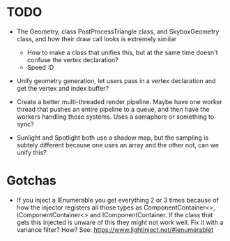 # TODO

- The Geometry, class PostProcessTriangle class, and SkyboxGeometry class, and how their draw call looks is extremely similar
    - How to make a class that unifies this, but at the same time doesn't confuse the vertex declaration?
    - Speed :D

- Unify geometry generation, let users pass in a vertex declaration and get the vertex and index buffer?

- Create a better multi-threaded render pipeline. Maybe have one worker thread that pushes an entire pipeline to a queue, and then have the workers handling those systems. Uses a semaphore or something to sync? 

- Sunlight and Spotlight both use a shadow map, but the sampling is subtely different because one uses an array and the other not, can we unify this?



# Gotchas
- If you inject a IEnumerable<IComponentContainer> you get everything 2 or 3 times because of how the injector 
registers all those types as ComponentContainer<>, IComponentContainer<> and IComponentContainer. 
If the class that gets this injected  is unware of this they might not work well. Fix it with a variance filter? How?
See: https://www.lightinject.net/#ienumerablet